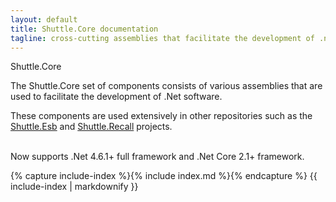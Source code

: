 ```yaml
---
layout: default
title: Shuttle.Core documentation
tagline: cross-cutting assemblies that facilitate the development of .net software
---
```

<div class='card'>
    <div class="card-header">
        Shuttle.Core
    </div>
    <div class="card-body">
        <p>The Shuttle.Core set of components consists of various assemblies that are used to facilitate the development of .Net software.</p>
        <p>These components are used extensively in other repositories such as the <a href='http://shuttle.github.io/shuttle-esb/' target='_blank'>Shuttle.Esb</a> and <a href='http://shuttle.github.io/shuttle-recall/' target='_blank'>Shuttle.Recall</a> projects.</p>
    </div>
</div>
<br/>
<div class="alert alert-success" role="alert">
    Now supports .Net 4.6.1+ full framework and .Net Core 2.1+ framework.
</div>

{% capture include-index %}{% include index.md %}{% endcapture %}
{{ include-index | markdownify }}

